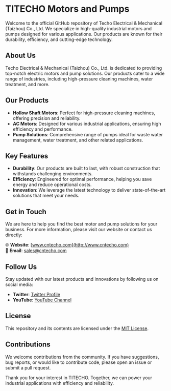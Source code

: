 # TITECHO Motors and Pumps

Welcome to the official GitHub repository of Techo Electrical & Mechanical (Taizhou) Co., Ltd. We specialize in high-quality industrial motors and pumps designed for various applications. Our products are known for their durability, efficiency, and cutting-edge technology.

## About Us

Techo Electrical & Mechanical (Taizhou) Co., Ltd. is dedicated to providing top-notch electric motors and pump solutions. Our products cater to a wide range of industries, including high-pressure cleaning machines, water treatment, and more.

## Our Products

- **Hollow Shaft Motors**: Perfect for high-pressure cleaning machines, offering precision and reliability.
- **AC Motors**: Designed for various industrial applications, ensuring high efficiency and performance.
- **Pump Solutions**: Comprehensive range of pumps ideal for waste water management, water treatment, and other related applications.

## Key Features

- **Durability**: Our products are built to last, with robust construction that withstands challenging environments.
- **Efficiency**: Engineered for optimal performance, helping you save energy and reduce operational costs.
- **Innovation**: We leverage the latest technology to deliver state-of-the-art solutions that meet your needs.

## Get in Touch

We are here to help you find the best motor and pump solutions for your business. For more information, please visit our website or contact us directly:

🌐 **Website**: [www.cntecho.com](http://www.cntecho.com)  
📧 **Email**: [sales@cntecho.com](mailto:sales@cntecho.com)

## Follow Us

Stay updated with our latest products and innovations by following us on social media:

- **Twitter**: [Twitter Profile](https://twitter.com/CNTECHO)
- **YouTube**: [YouTube Channel](https://www.youtube.com/@cntecho)

## License

This repository and its contents are licensed under the [MIT License](LICENSE).

## Contributions

We welcome contributions from the community. If you have suggestions, bug reports, or would like to contribute code, please open an issue or submit a pull request.

Thank you for your interest in TITECHO. Together, we can power your industrial applications with efficiency and reliability.

